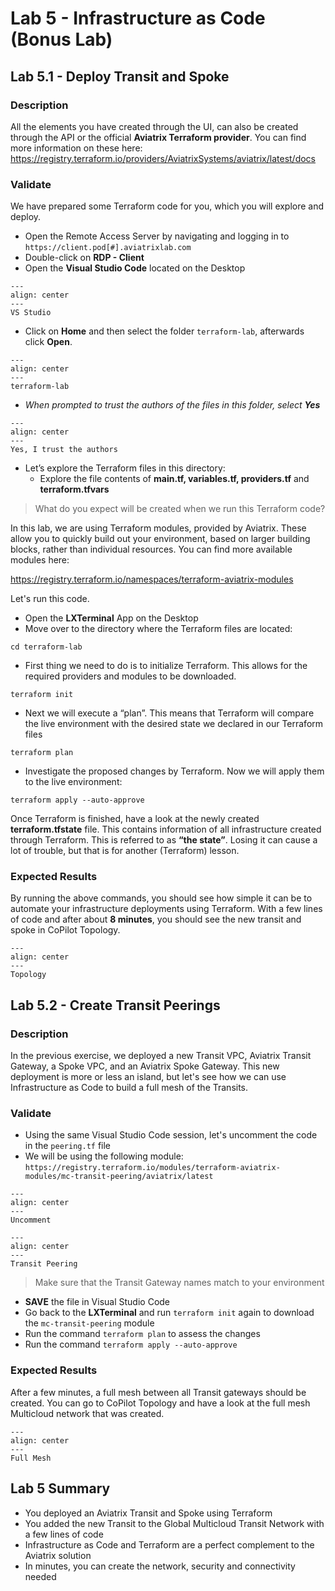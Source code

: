 # Lab 5 - Infrastructure as Code (Bonus Lab)

## Lab 5.1 - Deploy Transit and Spoke

### Description

All the elements you have created through the UI, can also be created through the API or the official **Aviatrix Terraform provider**. You can find more information on these here:  
https://registry.terraform.io/providers/AviatrixSystems/aviatrix/latest/docs

### Validate

We have prepared some Terraform code for you, which you will explore and deploy.

* Open the Remote Access Server by navigating and logging in to `https://client.pod[#].aviatrixlab.com`
* Double-click on **RDP - Client**
* Open the **Visual Studio Code** located on the Desktop

```{figure} images/lab6-vs-code-open-folder.png
---
align: center
---
VS Studio
```

* Click on **Home** and then select the folder `terraform-lab`, afterwards click **Open**.

```{figure} images/lab5-new.png
---
align: center
---
terraform-lab
```

* _When prompted to trust the authors of the files in this folder, select **Yes**_

```{figure} images/lab5-new2.png
---
align: center
---
Yes, I trust the authors
```

* Let’s explore the Terraform files in this directory:
  * Explore the file contents of **main.tf, variables.tf, providers.tf** and **terraform.tfvars**

> What do you expect will be created when we run this Terraform code?

In this lab, we are using Terraform modules, provided by Aviatrix. These allow you to quickly build out your environment, based on larger building blocks, rather than individual resources. You can find more available modules here:  

https://registry.terraform.io/namespaces/terraform-aviatrix-modules  

Let's run this code.

* Open the **LXTerminal** App on the Desktop
* Move over to the directory where the Terraform files are located:

`cd terraform-lab`

* First thing we need to do is to initialize Terraform. This allows for the required providers and modules to be downloaded.  

`terraform init`

* Next we will execute a “plan”. This means that Terraform will compare the live environment with the desired state we declared in our Terraform files

`terraform plan`

* Investigate the proposed changes by Terraform. Now we will apply them to the live environment:

`terraform apply --auto-approve`

Once Terraform is finished, have a look at the newly created **terraform.tfstate** file. This contains information of all infrastructure created through Terraform. This is referred to as **“the state”**. Losing it can cause a lot of trouble, but that is for another (Terraform) lesson.

### Expected Results

By running the above commands, you should see how simple it can be to automate your infrastructure deployments using Terraform.  With a few lines of code and after about **8 minutes**, you should see the new transit and spoke in CoPilot Topology.  

```{figure} images/lab6-terraform-topology.png
---
align: center
---
Topology
```

## Lab 5.2 - Create Transit Peerings

### Description

In the previous exercise, we deployed a new Transit VPC, Aviatrix Transit Gateway, a Spoke VPC, and an Aviatrix Spoke Gateway.  This new deployment is more or less an island, but let's see how we can use Infrastructure as Code to build a full mesh of the Transits.

### Validate

* Using the same Visual Studio Code session, let's uncomment the code in the `peering.tf` file
* We will be using the following module:  `https://registry.terraform.io/modules/terraform-aviatrix-modules/mc-transit-peering/aviatrix/latest`

```{figure} images/lab5-uncomment.png
---
align: center
---
Uncomment
```

```{figure} images/lab6-transit-peering.png
---
align: center
---
Transit Peering
```

> Make sure that the Transit Gateway names match to your environment

* **SAVE** the file in Visual Studio Code
* Go back to the **LXTerminal** and run `terraform init` again to download the `mc-transit-peering` module
* Run the command `terraform plan` to assess the changes
* Run the command `terraform apply --auto-approve`

### Expected Results

After a few minutes, a full mesh between all Transit gateways should be created. You can go to CoPilot Topology and have a look at the full mesh Multicloud network that was created.

```{figure} images/lab6-topoloy-transit-peerings.png
---
align: center
---
Full Mesh
```

## Lab 5 Summary

* You deployed an Aviatrix Transit and Spoke using Terraform
* You added the new Transit to the Global Multicloud Transit Network with a few lines of code
* Infrastructure as Code and Terraform are a perfect complement to the Aviatrix solution
* In minutes, you can create the network, security and connectivity needed
